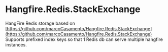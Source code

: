 # Hangfire.Redis.StackExchange

HangFire Redis storage based on [https://github.com/marcoCasamento/Hangfire.Redis.StackExchange](https://github.com/marcoCasamento/Hangfire.Redis.StackExchange) 
Supports prefixed index keys so that 1 Redis db can serve multiple hangfire instances.

